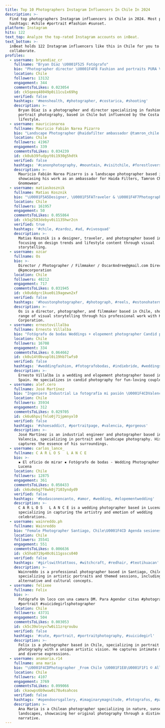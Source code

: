 ```yaml
---
title: Top 10 Photographers Instagram Influencers In Chile In 2024
description: >-
  Find top photographers Instagram influencers in Chile in 2024. Most popular
  hashtags: #chile #portrait #fashion #sunset.
platform: Instagram
hits: 122
text_top: Analyze the top-rated Instagram accounts on inBeat.
text_bottom: >-
  inBeat holds 122 Instagram influencers like this in Chile for you to
  collaborate.
profiles:
  - username: bryandiaz_cr
    fullname: "Bryan Díaz \U0001F525 Fotógrafo"
    bio: "Photographer director \U0001F4F8 Fashion and portraits PURA VIDA Lifestyle COSTA RICA \U0001F4CD"
    location: Chile
    followers: 13132
    engagement: 344
    commentsToLikes: 0.023054
    id: ck5qeeq48049p0i11cu1x69hg
    verified: false
    hashtags: '#menshealth, #photographer, #costarica, #shooting'
    description: >-
      Bryan Díaz is a photographer and director specializing in fashion and
      portrait photography, based in Chile but influenced by the Costa Rica
      lifestyle.
  - username: mauricionarea
    fullname: Mauricio Fabián Narea Pizarro
    bio: "Landscape Photographer @haidafilter ambassador @tamron_chile ambassador @gnomowear family \U0001F446\U0001F3FCUsa “MAURICIONAREA” (Código Dcto) Los Andes \U0001F1E8\U0001F1F1"
    location: Chile
    followers: 41967
    engagement: 339
    commentsToLikes: 0.034239
    id: ck0ub39fudpyt0i1930g5hdtk
    verified: false
    hashtags: '#canonphotography, #mountain, #visitchile, #forestlovers'
    description: >-
      Mauricio Fabián Narea Pizarro is a landscape photographer based in Chile,
      showcasing his work as an ambassador for Haida Filters, Tamron Chile, and
      Gnomowear.
  - username: matiaskosznik
    fullname: Matias Kosznik
    bio: "\U0001F5A5Designer, \U0001F5FATraveler & \U0001F4F7Photographer... #CHIC! Cazadores de tendencias x MEGAplus \U0001F425 @matiaskosznik \U0001F4E7 mkosznik@hotmail.com"
    location: Chile
    followers: 161957
    engagement: 50
    commentsToLikes: 0.055864
    id: ck5q2583debyv0i1135hwr2cn
    verified: true
    hashtags: '#chile, #zardoz, #ad, #vivosquad'
    description: >-
      Matias Kosznik is a designer, traveler, and photographer based in Chile,
      focusing on design trends and lifestyle content through visual
      storytelling.
  - username: ozcar
    fullname: Os
    bio: >-
      Director / Photographer / Filmmaker / OscarAndree@gmail.com Director:
      @kpmcorporation
    location: Chile
    followers: 48212
    engagement: 717
    commentsToLikes: 0.031945
    id: ck0u6dgrc1kue0i19agewn2xf
    verified: false
    hashtags: '#houstonphotographer, #photograph, #reels, #estonohaterminado'
    description: >-
      Os is a director, photographer, and filmmaker based in Chile, showcasing a
      range of visual storytelling through his professional work with KPM
      Corporation.
  - username: ernestovillalba
    fullname: Ernesto Villalba
    bio: "Fotógrafo de bodas Weddings + elopement photographer Candid photos for fun loving couples. Seville,Spain. Available \U0001F30E ernestovillalba.photo@gmail.com"
    location: Chile
    followers: 16708
    engagement: 334
    commentsToLikes: 0.064662
    id: ck0u14t0bvupl0i19hb7lwfs0
    verified: false
    hashtags: '#weddingfashion, #fotografobodas, #indiebride, #weddingsevilla'
    description: >-
      Ernesto Villalba is a wedding and elopement photographer based in Seville,
      Spain. He specializes in candid photography for fun-loving couples.
  - username: alef.cero
    fullname: José Martínez
    bio: "Ingeniero Industrial La fotografía mi pasión \U0001F4CDValencia - Spain- \U0001F4F7 Fotógrafo ↔ Photographer Portraits | Retratos | Landscapes | Paisajes"
    location: Chile
    followers: 35934
    engagement: 312
    commentsToLikes: 0.029705
    id: ck6u6hpujfnlo0j71jpmnyxl0
    verified: false
    hashtags: '#shoesaddict, #portraitpage, #valencia, #gorgeous'
    description: >-
      José Martínez is an industrial engineer and photographer based in
      Valencia, specializing in portrait and landscape photography. His work
      captures the essence of his surroundings.
  - username: carlos_lance_
    fullname: C A R L O S   L A N C E
    bio: >-
      ▪️ El oficio de mirar ▪️ Fotógrafo de bodas - Wedding Photographer Home:
      Lucena
    location: Chile
    followers: 12875
    engagement: 361
    commentsToLikes: 0.050433
    id: ck6u0ebg7f6wk0j7103yndyd9
    verified: false
    hashtags: '#bodasconencanto, #amor, #wedding, #elopementwedding'
    description: >-
      C A R L O S   L A N C E is a wedding photographer based in Lucena, Chile,
      specializing in capturing the artistry and emotion of wedding
      celebrations.
  - username: wainreddo.ph
    fullname: Wainreddo
    bio: "Female Photographer Santiago, Chile\U0001F4CD Agenda sesiones de fotos solo por Whatsapp link en AllMyLinks \U0001F447"
    location: Chile
    followers: 35541
    engagement: 551
    commentsToLikes: 0.006636
    id: ck5ho8719p40c0i11gsscs040
    verified: false
    hashtags: '#girlswithtattoos, #witchcraft, #redhair, #teotihuacan'
    description: >-
      Wainreddo is a professional photographer based in Santiago, Chile,
      specializing in artistic portraits and themed sessions, including
      alternative and cultural concepts.
  - username: felixee
    fullname: Felix
    bio: >-
      Fotógrafo Un loco con una camara DM. Para Agendar citas #photographer
      #portrait #suicidegirlsphotographer
    location: Chile
    followers: 43731
    engagement: 504
    commentsToLikes: 0.003053
    id: ck5c39olnyv7w0i11zrqroubu
    verified: false
    hashtags: '#cute, #portrait, #portraitphotography, #suicidegirl'
    description: >-
      Felix is a photographer based in Chile, specializing in portrait
      photography with a unique artistic vision. He captures intimate moments
      and diverse expressions.
  - username: anamaria.r14
    fullname: ana maria
    bio: "\U0001F4CDPhotographer _From Chile \U0001F1E8\U0001F1F1 ©️ All the photos are mine. \U0001F539Nature \U0001F539Sunset \U0001F539Lanscape"
    location: Chile
    followers: 4107
    engagement: 3769
    commentsToLikes: 0.099066
    id: ckaowps6b9wuw0i78u4sahcos
    verified: false
    hashtags: '#opendoorsgallery, #imaginarymagnitude, #fotografos, #patagonia'
    description: >-
      Ana Maria is a Chilean photographer specializing in nature, sunsets, and
      landscapes, showcasing her original photography through a distinct visual
      narrative.
---
```


